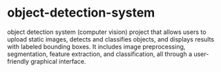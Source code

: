# object-detection-system
object detection system (computer vision) project that allows users to upload static images, detects and classifies objects, and displays results with labeled bounding boxes. It includes image preprocessing, segmentation, feature extraction, and classification, all through a user-friendly graphical interface.
